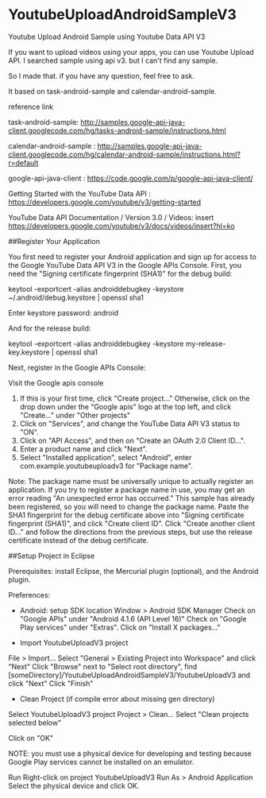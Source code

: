 YoutubeUploadAndroidSampleV3
============================

Youtube Upload Android Sample using Youtube Data API V3

If you want to upload videos using your apps, you can use Youtube Upload API. 
I searched sample using api v3. but I can't find any sample. 

So I made that. if you have any question, feel free to ask. 

It based on task-android-sample and calendar-android-sample.

reference link 

task-android-sample: 
http://samples.google-api-java-client.googlecode.com/hg/tasks-android-sample/instructions.html

calendar-android-sample : 
http://samples.google-api-java-client.googlecode.com/hg/calendar-android-sample/instructions.html?r=default

google-api-java-client : 
https://code.google.com/p/google-api-java-client/

Getting Started with the YouTube Data API :
https://developers.google.com/youtube/v3/getting-started

YouTube Data API Documentation / Version 3.0 / Videos: insert
https://developers.google.com/youtube/v3/docs/videos/insert?hl=ko


##Register Your Application

You first need to register your Android application and sign up for access to the Google YouTube Data API V3 in the Google APIs Console. First, you need the "Signing certificate fingerprint (SHA1)" for the debug build:

keytool -exportcert -alias androiddebugkey -keystore ~/.android/debug.keystore | openssl sha1

Enter keystore password: android

And for the release build:


keytool -exportcert -alias androiddebugkey -keystore my-release-key.keystore | openssl sha1

Next, register in the Google APIs Console:


Visit the Google apis console

1. If this is your first time, click "Create project..." Otherwise, click on the drop down under the "Google apis" logo at the top left, and click "Create..." under "Other projects"
2. Click on "Services", and change the YouTube Data API V3 status to "ON".
3. Click on "API Access", and then on "Create an OAuth 2.0 Client ID...".
4. Enter a product name and click "Next".
5. Select "Installed application", select "Android", enter com.example.youtubeuploadv3 for "Package name".

Note: The package name must be universally unique to actually register an application. If you try to register a package name in use, you may get an error reading "An unexpected error has occurred." This sample has already been registered, so you will need to change the package name.
Paste the SHA1 fingerprint for the debug certificate above into "Signing certificate fingerprint (SHA1)", and click "Create client ID".
Click "Create another client ID..." and follow the directions from the previous steps, but use the release certificate instead of the debug certificate.


##Setup Project in Eclipse

Prerequisites: install Eclipse, the Mercurial plugin (optional), and the Android plugin.

Preferences:

+ Android: setup SDK location
Window > Android SDK Manager
Check on "Google APIs" under "Android 4.1.6 (API Level 16)"
Check on "Google Play services" under "Extras".
Click on "Install X packages..."

+ Import YoutubeUploadV3 project

File > Import...
Select "General > Existing Project into Workspace" and click "Next"
Click "Browse" next to "Select root directory", find [someDirectory]/YoutubeUploadAndroidSampleV3/YoutubeUploadV3 and click "Next"
Click "Finish"

+ Clean Project (if compile error about missing gen directory)

Select YoutubeUploadV3 project
Project > Clean...
Select "Clean projects selected below"

Click on "OK"

NOTE: you must use a physical device for developing and testing because Google Play services cannot be installed on an emulator.

Run
Right-click on project YoutubeUploadV3
Run As > Android Application
Select the physical device and click OK.
